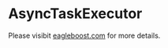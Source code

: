 # AsyncTaskExecutor

Please visibit [eagleboost.com](https://eagleboost.com/2020/07/09/AsyncTaskExecutor/) for more details.
